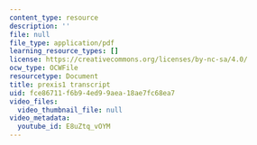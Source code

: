 ```yaml
---
content_type: resource
description: ''
file: null
file_type: application/pdf
learning_resource_types: []
license: https://creativecommons.org/licenses/by-nc-sa/4.0/
ocw_type: OCWFile
resourcetype: Document
title: prexis1 transcript
uid: fce86711-f6b9-4ed9-9aea-18ae7fc68ea7
video_files:
  video_thumbnail_file: null
video_metadata:
  youtube_id: E8uZtq_vOYM
---
```

